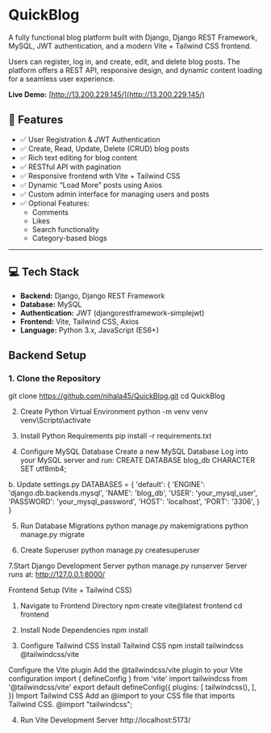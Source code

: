 # QuickBlog

A fully functional blog platform built with Django, Django REST Framework, MySQL, JWT authentication, and a modern Vite + Tailwind CSS frontend.

Users can register, log in, and create, edit, and delete blog posts. The platform offers a REST API, responsive design, and dynamic content loading for a seamless user experience.

**Live Demo:** [http://13.200.229.145/](http://13.200.229.145/)


## 🚀 Features

- ✅ User Registration & JWT Authentication
- ✅ Create, Read, Update, Delete (CRUD) blog posts
- ✅ Rich text editing for blog content
- ✅ RESTful API with pagination
- ✅ Responsive frontend with Vite + Tailwind CSS
- ✅ Dynamic “Load More” posts using Axios
- ✅ Custom admin interface for managing users and posts
- ✅ Optional Features:
  - Comments
  - Likes
  - Search functionality
  - Category-based blogs

---

## 💻 Tech Stack

- **Backend:** Django, Django REST Framework
- **Database:** MySQL
- **Authentication:** JWT (djangorestframework-simplejwt)
- **Frontend:** Vite, Tailwind CSS, Axios
- **Language:** Python 3.x, JavaScript (ES6+)








## Backend Setup

### 1. Clone the Repository

git clone https://github.com/nihala45/QuickBlog.git
cd QuickBlog

2. Create Python Virtual Environment
python -m venv venv
venv\Scripts\activate

3. Install Python Requirements
pip install -r requirements.txt

4. Configure MySQL Database
 Create a new MySQL Database
Log into your MySQL server and run:
CREATE DATABASE blog_db CHARACTER SET utf8mb4;

b. Update settings.py
DATABASES = {
    'default': {
        'ENGINE': 'django.db.backends.mysql',
        'NAME': 'blog_db',
        'USER': 'your_mysql_user',
        'PASSWORD': 'your_mysql_password',
        'HOST': 'localhost',
        'PORT': '3306',
    }
}


5. Run Database Migrations
python manage.py makemigrations
python manage.py migrate

6. Create Superuser
python manage.py createsuperuser

7.Start Django Development Server
python manage.py runserver
Server runs at:
http://127.0.0.1:8000/

Frontend Setup (Vite + Tailwind CSS)
1. Navigate to Frontend Directory
npm create vite@latest frontend
cd frontend

2. Install Node Dependencies
npm install

3. Configure Tailwind CSS
Install Tailwind CSS
npm install tailwindcss @tailwindcss/vite

Configure the Vite plugin
Add the @tailwindcss/vite plugin to your Vite configuration
import { defineConfig } from 'vite'
import tailwindcss from '@tailwindcss/vite'
export default defineConfig({
  plugins: [
    tailwindcss(),
  ],
})
Import Tailwind CSS
Add an @import to your CSS file that imports Tailwind CSS.
@import "tailwindcss";

4. Run Vite Development Server
http://localhost:5173/
